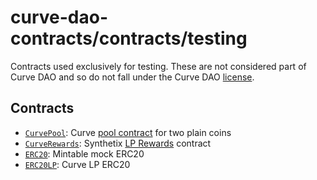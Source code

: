 # curve-dao-contracts/contracts/testing

Contracts used exclusively for testing. These are not considered part of Curve DAO and so do not fall under the Curve DAO [license](../../LICENSE).

## Contracts

* [`CurvePool`](CurvePool.vy): Curve [pool contract](https://github.com/curvefi/curve-contract) for two plain coins
* [`CurveRewards`](CurveRewards.sol): Synthetix [LP Rewards](https://etherscan.io/address/0xdcb6a51ea3ca5d3fd898fd6564757c7aaec3ca92#code) contract
* [`ERC20`](ERC20.vy): Mintable mock ERC20
* [`ERC20LP`](ERC20LP.vy): Curve LP ERC20
